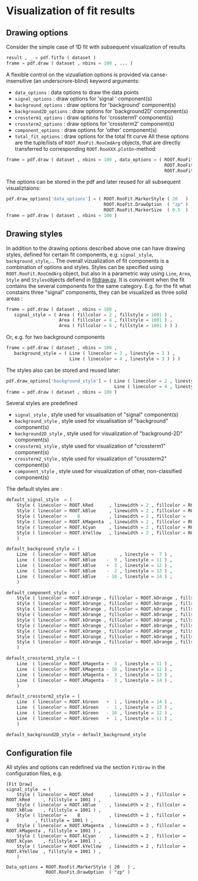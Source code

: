 # Visualization of fit results 


## Drawing options 
Consider the simple case of 1D fit with subsequent visualization of results 
```python
result , _ = pdf.fitTo ( dataset )
frame = pdf.draw ( dataset , nbins = 100 , ... ) 
```
A flexible control on the vizualiation options is provided via canse-insensitive (an underscrore-blind) keyword arguments: 

 - `data_options`                 : data options to draw the data points 
 - `signal_options`               : draw options for 'signal '      component(s)
 - `background_options`           : draw options for 'background'   component(s)
 - `background2D_options`         : draw options for 'background2D' component(s)
 - `crossterm1_options`           : draw options for 'crossterm1'   component(s)
 - `crossterm2_options`           : draw options for 'crossterm2'   component(s)    
 - `component_options`            : draw options for 'other'        component(s)
 - `total_fit_options`            : draw options for the total fit curve
All these options are the tuple/lists of `ROOT.RooFit.RooCmdArg` objects, that are directly transferred to 
corresponding `ROOT.RooXXX.plotOn`-method: 
```python
frame = pdf.draw ( dataset , nbins = 100 , data_options = ( ROOT.RooFit.MarkerStyle ( 20   ) , 
                                                            ROOT.RooFit.DrawOption  ( "zp" ) , 
                                                            ROOT.RooFit.MarkerSize  ( 0.5  ) ) )
```
The options can be stored in the pdf and later reused for all subsequent visualiztaions:
```python
pdf.draw_options['data_options'] = ( ROOT.RooFit.MarkerStyle ( 20   ) , 
                                     ROOT.RooFit.DrawOption  ( "zp" ) , 
                                     ROOT.RooFit.MarkerSize  ( 0.5  ) )
frame = pdf.draw ( dataset , nbins = 100 )
```

## Drawing styles 

In addition to the drawing options described above one can have drawing styles, defined  for certain fit components, e.g. `signal_style`, `background_style`,... The overall vizualization of fit components is a combination of options and styles. Styles can be specified using `ROOT.RooFit.RooCmdArg` object, but also in a parametric way using `Line`, `Area`, `Style` and `Styles`objects defiend in [fitdraw.py](fitdraw.py). It is convinient when the fit contains the several components for the same category. E.g. for the fit what constains  three "signal" components, they can be visualized as three solid areas :
```python
frame = pdf.draw ( dataset , nbins = 100 ,
   signal_style = ( Area ( fillcolor = 2 , fillstyle = 1001 ) , 
                    Area ( fillcolor = 4 , fillstyle = 1001 ) , 
                    Area ( fillcolor = 8 , fillstyle = 1001 ) ) ) 
```    
Or, e.g. for two background components 
```python
frame = pdf.draw ( dataset , nbins = 100 ,
   background_style = ( Line ( linecolor = 2 , linestyle = 2 ) , 
                        Line ( linecolor = 4 , linestyle = 3 ) ) )
```    
The styles also can be stored and reused later:
```python
pdf.draw_options['background_style'] = ( Line ( linecolor = 2 , linestyle = 2 ) , 
                                         Line ( linecolor = 4 , linestyle = 3 ) )
frame = pdf.draw ( dataset , nbins = 100 )
```    

Several styles are predefined 
 - `signal_style`       , style used for visualisation of "signal"        component(s)
 - `background_style`   , style used for visualisation of "background"    component(s)
 - `background2D_style` , style used for visualization of "background-2D" component(s)
 - `crossterm1_style`   , style used for visualization of "crossterm1"    component(s)
 - `crossterm2_style`   , style used for visualization of "crossterm2"    component(s)
 - `component_style`    , style used for visualization of other, non-classified  component(s)

The default styles are :
```python
default_signal_style  = (
    Style ( linecolor = ROOT.kRed      , linewidth = 2 , fillcolor = ROOT.kRed     , fillstyle = 1001 ) ,
    Style ( linecolor = ROOT.kBlue     , linewidth = 2 , fillcolor = ROOT.kBlue    , fillstyle = 1001 ) ,
    Style ( linecolor =    8           , linewidth = 2 , fillcolor =    8          , fillstyle = 1001 ) ,    
    Style ( linecolor = ROOT.kMagenta  , linewidth = 2 , fillcolor = ROOT.kMagenta , fillstyle = 1001 ) ,
    Style ( linecolor = ROOT.kCyan     , linewidth = 2 , fillcolor = ROOT.kCyan    , fillstyle = 1001 ) ,
    Style ( linecolor = ROOT.kYellow   , linewidth = 2 , fillcolor = ROOT.kYellow  , fillstyle = 1001 ) ,
    ) 

default_background_style = (
    Line  ( linecolor = ROOT.kBlue         , linestyle =  7 ) ,
    Line  ( linecolor = ROOT.kBlue    -  9 , linestyle = 11 ) ,
    Line  ( linecolor = ROOT.kBlue    +  3 , linestyle = 12 ) ,
    Line  ( linecolor = ROOT.kBlue    -  2 , linestyle = 13 ) ,
    Line  ( linecolor = ROOT.kBlue    - 10 , linestyle = 14 ) ,
    )

default_component_style  = (
    Style ( linecolor = ROOT.kOrange , fillcolor = ROOT.kOrange , fillstyle = 3345 ) ,
    Style ( linecolor = ROOT.kOrange , fillcolor = ROOT.kOrange , fillstyle = 3354 ) ,
    Style ( linecolor = ROOT.kOrange , fillcolor = ROOT.kOrange , fillstyle = 3305 ) ,
    Style ( linecolor = ROOT.kOrange , fillcolor = ROOT.kOrange , fillstyle = 3395 ) ,
    Style ( linecolor = ROOT.kOrange , fillcolor = ROOT.kOrange , fillstyle = 3422 ) ,
    Style ( linecolor = ROOT.kOrange , fillcolor = ROOT.kOrange , fillstyle = 3477 ) ,
    Style ( linecolor = ROOT.kOrange , fillcolor = ROOT.kOrange , fillstyle = 3544 ) ,
    Style ( linecolor = ROOT.kOrange , fillcolor = ROOT.kOrange , fillstyle = 3590 ) ,
    Style ( linecolor = ROOT.kOrange , fillcolor = ROOT.kOrange , fillstyle = 3509 ) ,
    )

default_crossterm1_style = (
    Line  ( linecolor = ROOT.kMagenta +  3 , linestyle = 11 ) ,
    Line  ( linecolor = ROOT.kMagenta - 10 , linestyle = 12 ) , 
    Line  ( linecolor = ROOT.kMagenta +  3 , linestyle = 13 ) , 
    Line  ( linecolor = ROOT.kMagenta -  3 , linestyle = 14 ) ,
    )

default_crossterm2_style = (
    Line  ( linecolor = ROOT.kGreen   +  1 , linestyle = 14 ) ,
    Line  ( linecolor = ROOT.kGreen   -  1 , linestyle = 13 ) ,
    Line  ( linecolor = ROOT.kGreen   - 10 , linestyle = 12 ) ,
    Line  ( linecolor = ROOT.kGreen   +  1 , linestyle = 11 ) ,
    ) 

default_background2D_style = default_background_style 

```

## Configuration file
All styles and options can redefined via the section `FitDraw` in the 
configuration files, e.g. 
```
[Fit Draw]
signal_style  = (
    Style ( linecolor = ROOT.kRed      , linewidth = 2 , fillcolor = ROOT.kRed     , fillstyle = 1001 ) ,
    Style ( linecolor = ROOT.kBlue     , linewidth = 2 , fillcolor = ROOT.kBlue    , fillstyle = 1001 ) ,
    Style ( linecolor =    8           , linewidth = 2 , fillcolor =    8          , fillstyle = 1001 ) ,    
    Style ( linecolor = ROOT.kMagenta  , linewidth = 2 , fillcolor = ROOT.kMagenta , fillstyle = 1001 ) ,
    Style ( linecolor = ROOT.kCyan     , linewidth = 2 , fillcolor = ROOT.kCyan    , fillstyle = 1001 ) ,
    Style ( linecolor = ROOT.kYellow   , linewidth = 2 , fillcolor = ROOT.kYellow  , fillstyle = 1001 ) ,
    ) 

Data_options = ROOT.RooFit.MarkerStyle ( 20   ) ,
               ROOT.RooFit.DrawOption  ( "zp" ) 

```



